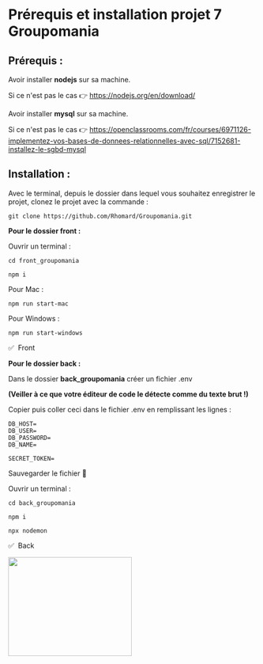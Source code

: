 # Prérequis et installation projet 7 Groupomania

## Prérequis :

Avoir installer **nodejs** sur sa machine.

Si ce n'est pas le cas :point_right: https://nodejs.org/en/download/

Avoir installer **mysql** sur sa machine.

Si ce n'est pas le cas :point_right: https://openclassrooms.com/fr/courses/6971126-implementez-vos-bases-de-donnees-relationnelles-avec-sql/7152681-installez-le-sgbd-mysql

## Installation :

Avec le terminal, depuis le dossier dans lequel vous souhaitez enregistrer le projet, clonez le projet avec la commande :
```
git clone https://github.com/Rhomard/Groupomania.git
```
**Pour le dossier front :**

Ouvrir un terminal :

```
cd front_groupomania
```

```
npm i
```

Pour Mac :
```
npm run start-mac
```

Pour Windows :
```
npm run start-windows
```

:white_check_mark: &nbsp;Front

**Pour le dossier back :**

Dans le dossier **back_groupomania** créer un fichier .env

**(Veiller à ce que votre éditeur de code le détecte comme du texte brut !)**

Copier puis coller ceci dans le fichier .env en remplissant les lignes :
```
DB_HOST=
DB_USER=
DB_PASSWORD=
DB_NAME=

SECRET_TOKEN=
```
 Sauvegarder le fichier :floppy_disk:

Ouvrir un terminal :

```
cd back_groupomania
```

```
npm i
```

```
npx nodemon
```

:white_check_mark: &nbsp;Back

<img src="https://media.giphy.com/media/NytMLKyiaIh6VH9SPm/giphy.gif" width="250" height="200" />
